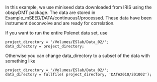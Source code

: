 In this example, we use miniseed data downloaded from IRIS using the obspyDMT package. The data are stored in Example_mSEED/DATA/continuous1/processed. These data have been instrument deconvolve and are ready for correlation.

If you want to run the entire Polenet data set, use

	project_directory = '/Volumes/ESlab/Data_02/';
	data_directory = project_directory;
	
Otherwise you can change data_directory to a subset of the data with something like

	project_directory = '/Volumes/ESlab/Data_02/';
	data_directory = fullfile( project_directory, 'DATA2010/201002');

